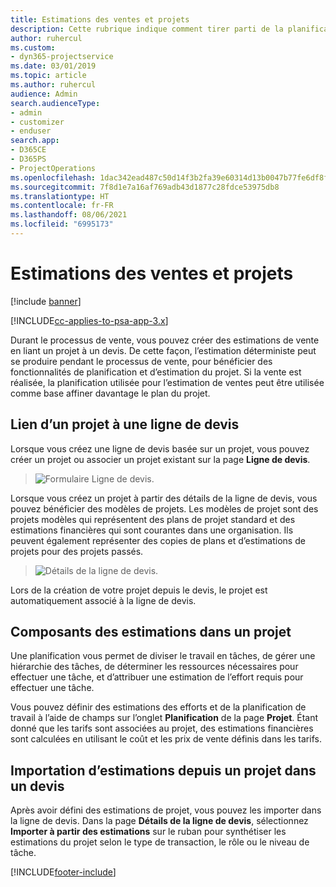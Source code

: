 ```yaml
---
title: Estimations des ventes et projets
description: Cette rubrique indique comment tirer parti de la planification et des estimations dans le processus de vente.
author: ruhercul
ms.custom:
- dyn365-projectservice
ms.date: 03/01/2019
ms.topic: article
ms.author: ruhercul
audience: Admin
search.audienceType:
- admin
- customizer
- enduser
search.app:
- D365CE
- D365PS
- ProjectOperations
ms.openlocfilehash: 1dac342ead487c50d14f3b2fa39e60314d13b0047b77fe6df8f32dee29b09422
ms.sourcegitcommit: 7f8d1e7a16af769adb43d1877c28fdce53975db8
ms.translationtype: HT
ms.contentlocale: fr-FR
ms.lasthandoff: 08/06/2021
ms.locfileid: "6995173"
---
```

# <a name="sales-estimates-and-projects"></a>Estimations des ventes et projets

[!include [banner](../includes/psa-now-project-operations.md)]

[!INCLUDE[cc-applies-to-psa-app-3.x](../includes/cc-applies-to-psa-app-3x.md)]

Durant le processus de vente, vous pouvez créer des estimations de vente en liant un projet à un devis. De cette façon, l’estimation déterministe peut se produire pendant le processus de vente, pour bénéficier des fonctionnalités de planification et d’estimation du projet. Si la vente est réalisée, la planification utilisée pour l’estimation de ventes peut être utilisée comme base affiner davantage le plan du projet.

## <a name="linking-a-project-to-a-quote-line"></a>Lien d’un projet à une ligne de devis

Lorsque vous créez une ligne de devis basée sur un projet, vous pouvez créer un projet ou associer un projet existant sur la page **Ligne de devis**. 

> ![Formulaire Ligne de devis.](media/project-8.png)
 
Lorsque vous créez un projet à partir des détails de la ligne de devis, vous pouvez bénéficier des modèles de projets. Les modèles de projet sont des projets modèles qui représentent des plans de projet standard et des estimations financières qui sont courantes dans une organisation. Ils peuvent également représenter des copies de plans et d’estimations de projets pour des projets passés.

> ![Détails de la ligne de devis.](media/project-9.png)
  
Lors de la création de votre projet depuis le devis, le projet est automatiquement associé à la ligne de devis.

## <a name="components-of-estimates-in-a-project"></a>Composants des estimations dans un projet

Une planification vous permet de diviser le travail en tâches, de gérer une hiérarchie des tâches, de déterminer les ressources nécessaires pour effectuer une tâche, et d’attribuer une estimation de l’effort requis pour effectuer une tâche.

Vous pouvez définir des estimations des efforts et de la planification de travail à l’aide de champs sur l’onglet **Planification** de la page **Projet**. Étant donné que les tarifs sont associées au projet, des estimations financières sont calculées en utilisant le coût et les prix de vente définis dans les tarifs.

## <a name="importing-estimates-from-a-project-into-a-quote"></a>Importation d’estimations depuis un projet dans un devis

Après avoir défini des estimations de projet, vous pouvez les importer dans la ligne de devis. Dans la page **Détails de la ligne de devis**, sélectionnez **Importer à partir des estimations** sur le ruban pour synthétiser les estimations du projet selon le type de transaction, le rôle ou le niveau de tâche.


[!INCLUDE[footer-include](../includes/footer-banner.md)]